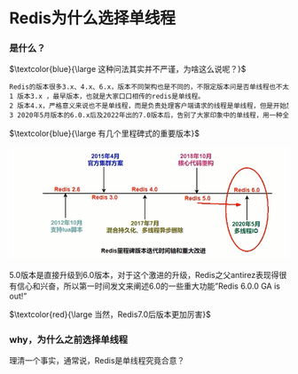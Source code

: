 # Redis为什么选择单线程

### 是什么？

$\textcolor{blue}{\large 这种问法其实并不严谨，为啥这么说呢？}$

```tex
Redis的版本很多3.x、4.x、6.x，版本不同架构也是不同的，不限定版本问是否单线程也不太严谨。
1 版本3.x ，最早版本，也就是大家口口相传的redis是单线程。
2 版本4.x，严格意义来说也不是单线程，而是负责处理客户端请求的线程是单线程，但是开始加了点多线程的东西(异步删除)。---貌似
3 2020年5月版本的6.0.x后及2022年出的7.0版本后，告别了大家印象中的单线程，用一种全新的多线程来解决问题。---实锤
```

$\textcolor{blue}{\large 有几个里程碑式的重要版本}$

![](images/1.里程碑式版本.png)

5.0版本是直接升级到6.0版本，对于这个激进的升级，Redis之父antirez表现得很有信心和兴奋，所以第一时间发文来阐述6.0的一些重大功能”Redis 6.0.0 GA is out!” 

$\textcolor{red}{\large 当然，Redis7.0后版本更加厉害}$

### why，为什么之前选择单线程

理清一个事实，通常说，Redis是单线程究竟合意？



